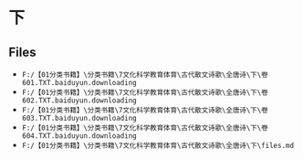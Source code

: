 # 下

## Files

- `F:/【01分类书籍】\分类书籍\7文化科学教育体育\古代散文诗歌\全唐诗\下\卷601.TXT.baiduyun.downloading`
- `F:/【01分类书籍】\分类书籍\7文化科学教育体育\古代散文诗歌\全唐诗\下\卷602.TXT.baiduyun.downloading`
- `F:/【01分类书籍】\分类书籍\7文化科学教育体育\古代散文诗歌\全唐诗\下\卷603.TXT.baiduyun.downloading`
- `F:/【01分类书籍】\分类书籍\7文化科学教育体育\古代散文诗歌\全唐诗\下\卷604.TXT.baiduyun.downloading`
- `F:/【01分类书籍】\分类书籍\7文化科学教育体育\古代散文诗歌\全唐诗\下\files.md`
